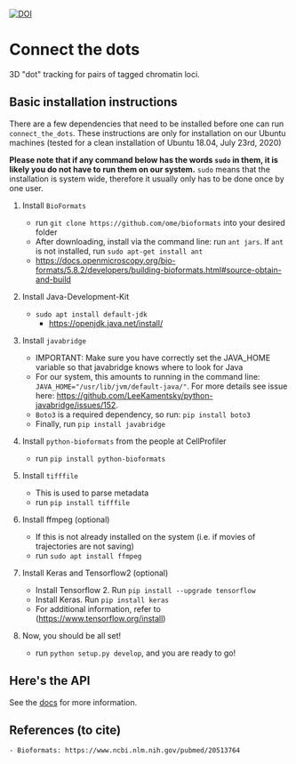 [![DOI](https://zenodo.org/badge/DOI/10.5281/zenodo.6224612.svg)](https://doi.org/10.5281/zenodo.6224612)

# Connect the dots
3D "dot" tracking for pairs of tagged chromatin loci. 

## Basic installation instructions

There are a few dependencies that need to be installed before one can run `connect_the_dots`. These instructions are only for installation on our Ubuntu machines (tested for a clean installation of Ubuntu 18.04, July 23rd, 2020)

**Please note that if any command below has the words `sudo` in them, it is likely you do not have to run them on our system.** 
`sudo` means that the installation is system wide, therefore it usually only has to be done once by one user.

1. Install `BioFormats` 

    - run `git clone https://github.com/ome/bioformats` into your desired folder
    - After downloading, install via the command line: run `ant jars`. If `ant` is not installed, run `sudo apt-get install ant`
    - https://docs.openmicroscopy.org/bio-formats/5.8.2/developers/building-bioformats.html#source-obtain-and-build
    
    
2. Install Java-Development-Kit

    - `sudo apt install default-jdk`
        - https://openjdk.java.net/install/

3. Install `javabridge`
    
    - IMPORTANT: Make sure you have correctly set the JAVA_HOME variable so that javabridge knows where to look for Java
    - For our system, this amounts to running in the command line: `JAVA_HOME="/usr/lib/jvm/default-java/"`. For more details see issue here: https://github.com/LeeKamentsky/python-javabridge/issues/152. 
    - `Boto3` is a required dependency, so run: `pip install boto3`
    - Finally, run `pip install javabridge`


4. Install `python-bioformats` from the people at CellProfiler

    - run `pip install python-bioformats`
    
    
5. Install `tifffile`

    - This is used to parse metadata
    - run `pip install tifffile`   

6. Install ffmpeg (optional)
 
    - If this is not already installed on the system (i.e. if movies of trajectories are not saving)
    - run `sudo apt install ffmpeg`
    
7. Install Keras and Tensorflow2 (optional)
    
    - Install Tensorflow 2. Run `pip install --upgrade tensorflow`
    - Install Keras. Run `pip install keras`
    - For additional information, refer to (https://www.tensorflow.org/install)        

8. Now, you should be all set!

    - run `python setup.py develop`, and you are ready to go!
    

## Here's the API
See the [docs](https://github.com/ahansenlab/connect_the_dots/blob/master/doc/build/html/index.html) for more information.

## References (to cite)

    - Bioformats: https://www.ncbi.nlm.nih.gov/pubmed/20513764


